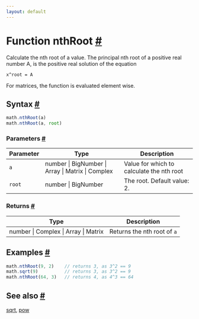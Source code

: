 ```yaml
---
layout: default
---
```


<!-- Note: This file is automatically generated from source code comments. Changes made in this file will be overridden. -->

<h1 id="function-nthroot">Function nthRoot <a href="#function-nthroot" title="Permalink">#</a></h1>

Calculate the nth root of a value.
The principal nth root of a positive real number A, is the positive real
solution of the equation

    x^root = A

For matrices, the function is evaluated element wise.


<h2 id="syntax">Syntax <a href="#syntax" title="Permalink">#</a></h2>

```js
math.nthRoot(a)
math.nthRoot(a, root)
```

<h3 id="parameters">Parameters <a href="#parameters" title="Permalink">#</a></h3>

Parameter | Type | Description
--------- | ---- | -----------
`a` | number &#124; BigNumber &#124; Array &#124; Matrix &#124; Complex |  Value for which to calculate the nth root
`root` | number &#124; BigNumber | The root. Default value: 2.

<h3 id="returns">Returns <a href="#returns" title="Permalink">#</a></h3>

Type | Description
---- | -----------
number &#124; Complex &#124; Array &#124; Matrix | Returns the nth root of `a`


<h2 id="examples">Examples <a href="#examples" title="Permalink">#</a></h2>

```js
math.nthRoot(9, 2)    // returns 3, as 3^2 == 9
math.sqrt(9)          // returns 3, as 3^2 == 9
math.nthRoot(64, 3)   // returns 4, as 4^3 == 64
```


<h2 id="see-also">See also <a href="#see-also" title="Permalink">#</a></h2>

[sqrt](sqrt.html),
[pow](pow.html)

